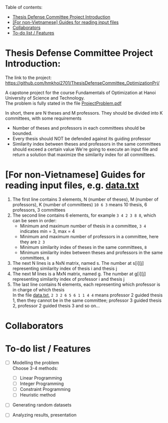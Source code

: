 Table of contents:
- [Thesis Defense Committee Project Introduction](https://github.com/hmkhoi2701/ThesisDefenseCommittee_OptimizationPrj#thesis-defense-committee-project-introduction)
- [[For non-Vietnamese] Guides for reading input files](https://github.com/hmkhoi2701/ThesisDefenseCommittee_OptimizationPrj#for-non-vietnamese-guides-for-reading-input-files-eg-datatxt)
- [Collaborators](https://github.com/hmkhoi2701/ThesisDefenseCommittee_OptimizationPrj#collaborators)
- [To-do list / Features](https://github.com/hmkhoi2701/ThesisDefenseCommittee_OptimizationPrj#to-do-list--features)


# Thesis Defense Committee Project Introduction:
The link to the project: https://github.com/hmkhoi2701/ThesisDefenseCommittee_OptimizationPrj/

A capstone project for the course Fundamentals of Optimization at Hanoi University of Science and Technology.  
The problem is fully stated in the file [ProjectProblem.pdf](https://github.com/hmkhoi2701/ThesisDefenseCommittee_OptimizationPrj/blob/main/ProjectProblem.pdf)

In short, there are N theses and M professors. They should be divided into K committees, with some requirements
   - Number of theses and professors in each committees should be bounded.
   - Every thesis should NOT be defended against its guiding professor
   - Similarity index between theses and professors in the same committees should exceed a certain value
We're going to execute an input file and return a solution that maximize the similarity index for all committees.

# [For non-Vietnamese] Guides for reading input files, e.g. [data.txt](https://github.com/hmkhoi2701/ThesisDefenseCommittee_OptimizationPrj/blob/main/data.txt)
1. The first line contains 3 elements, N (number of theses), M (number of professors), K (number of committees)
`10 6 3` means 10 thesis, 6 professors, 3 committees
2. The second line contains 6 elements, for example `3 4 2 3 8 8`, which can be seen in order:
    - Minimum and maximum number of thesis in a committee, `3 4` indicates min = 3, max = 4
    - Minimum and maximum number of professors in a committee, here they are `2 3`
    - Minimum similarity index of theses in the same committees, `8`
    - Minimum similarity index between theses and professors in the same committees, `8`
3. The next N lines is a NxN matrix, named s. The number at s[i][j] representing similarity index of thesis i and thesis j
4. The next M lines is a MxN matrix, named g. The number at g[i][j] representing similarity index of professor i and thesis j
5. The last line contains N elements, each representing which professor is in charge of which thesis  
In the file [data.txt](https://github.com/hmkhoi2701/ThesisDefenseCommittee_OptimizationPrj/blob/main/data.txt), `2 3 2 6 5 6 1 1 4 4` means professor 2 guided thesis 1, then they cannot be in the same committee; professor 3 guided thesis 2, professor 2 guided thesis 3 and so on... 

# Collaborators

# To-do list / Features
- [ ] Modelling the problem  
Choose 3-4 methods:
  - [ ] Linear Programming
  - [ ] Integer Programming
  - [ ] Constraint Programming
  - [ ] Heuristic method
- [ ] Generating random datasets
- [ ] Analyzing results, presentation

